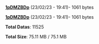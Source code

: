 [**1pDMZBDp**](/data/1pDMZBDp.txt) (23/02/23 - 19:41)- 1061 bytes

[**1pDMZBDp**](/data/1pDMZBDp.txt) (23/02/23 - 19:41)- 1061 bytes

**Total Datas**: 11525

**Total Size**: 75.11 MB / 75.1 MB